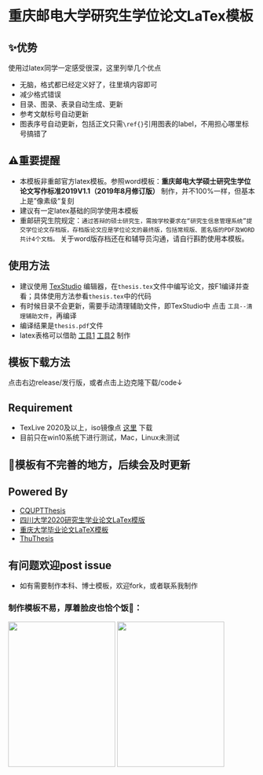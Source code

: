 

# 重庆邮电大学研究生学位论文LaTex模板

## ✨优势
使用过latex同学一定感受很深，这里列举几个优点
- 无脑，格式都已经定义好了，往里填内容即可
- 减少格式错误
- 目录、图录、表录自动生成、更新
- 参考文献标号自动更新
- 图表序号自动更新，包括正文只需`\ref{}`引用图表的label，不用担心哪里标号搞错了
## ⚠重要提醒
- 本模板非重邮官方latex模板。参照word模板：**重庆邮电大学硕士研究生学位论文写作标准2019V1.1（2019年8月修订版）** 制作，并不100%一样，但基本上是”像素级“复刻 
- 建议有一定latex基础的同学使用本模板
- 重邮研究生院规定：`通过答辩的硕士研究生，需按学校要求在“研究生信息管理系统”提交学位论文存档版，存档版论文应是学位论文的最终版，包括常规版、匿名版的PDF及WORD共计4个文档。` 关于word版存档还在和辅导员沟通，请自行斟酌使用本模板。

## 使用方法
- 建议使用 [TexStudio](https://www.texstudio.org/) 编辑器，在`thesis.tex`文件中编写论文，按F1编译并查看；具体使用方法参看`thesis.tex`中的代码
- 有时候目录不会更新，需要手动清理辅助文件，即TexStudio中 点击 `工具--清理辅助文件`，再编译
- 编译结果是`thesis.pdf`文件
- latex表格可以借助 [工具1](https://www.tablesgenerator.com/) [工具2](https://www.latex-tables.com/) 制作
## 模板下载方法
点击右边release/发行版，或者点击上边克隆下载/code↓
## Requirement
- TexLive 2020及以上，iso镜像点 [这里](https://mirrors.tuna.tsinghua.edu.cn/CTAN/systems/texlive/Images/) 下载
- 目前只在win10系统下进行测试，Mac，Linux未测试

## 🤞模板有不完善的地方，后续会及时更新


## Powered By
- [CQUPTThesis](https://github.com/mequanwei/CQUPTThesis)
- [四川大学2020研究生学业论文LaTex模版](https://github.com/kevinleeex/scu_thesis_2020)
- [重庆大学毕业论文LaTeX模板](https://github.com/nanmu42/CQUThesis)
- [ThuThesis](https://github.com/tuna/thuthesis)

## 有问题欢迎post issue
- 如有需要制作本科、博士模板，欢迎fork，或者联系我制作

### 制作模板不易，厚着脸皮也恰个饭🤪：
<img src="https://images.gitee.com/uploads/images/2021/0118/093752_fa42e7c0_5281999.jpeg" height="296" width="218" />

<img src="https://images.gitee.com/uploads/images/2021/0118/093814_d81ede35_5281999.jpeg" height="296" width="218" />


